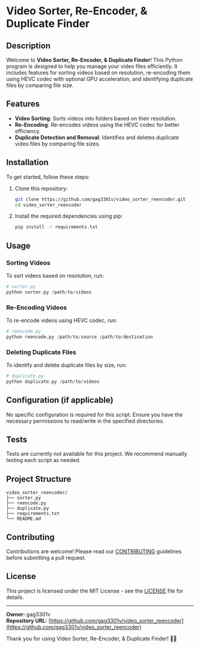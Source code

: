 # Video Sorter, Re-Encoder, & Duplicate Finder

## Description

Welcome to **Video Sorter, Re-Encoder, & Duplicate Finder**! This Python program is designed to help you manage your video files efficiently. It includes features for sorting videos based on resolution, re-encoding them using HEVC codec with optional GPU acceleration, and identifying duplicate files by comparing file size.

## Features

- **Video Sorting**: Sorts videos into folders based on their resolution.
- **Re-Encoding**: Re-encodes videos using the HEVC codec for better efficiency.
- **Duplicate Detection and Removal**: Identifies and deletes duplicate video files by comparing file sizes.

## Installation

To get started, follow these steps:

1. Clone this repository:
   ```bash
   git clone https://github.com/gag3301v/video_sorter_reencoder.git
   cd video_sorter_reencoder
   ```

2. Install the required dependencies using pip:
   ```bash
   pip install -r requirements.txt
   ```

## Usage

### Sorting Videos

To sort videos based on resolution, run:
```python
# sorter.py
python sorter.py /path/to/videos
```

### Re-Encoding Videos

To re-encode videos using HEVC codec, run:
```python
# reencode.py
python reencode.py /path/to/source /path/to/destination
```

### Deleting Duplicate Files

To identify and delete duplicate files by size, run:
```python
# duplicate.py
python duplicate.py /path/to/videos
```

## Configuration (if applicable)

No specific configuration is required for this script. Ensure you have the necessary permissions to read/write in the specified directories.

## Tests

Tests are currently not available for this project. We recommend manually testing each script as needed.

## Project Structure

```
video_sorter_reencoder/
├── sorter.py
├── reencode.py
├── duplicate.py
├── requirements.txt
└── README.md
```

## Contributing

Contributions are welcome! Please read our [CONTRIBUTING](CONTRIBUTING.md) guidelines before submitting a pull request.

## License

This project is licensed under the MIT License - see the [LICENSE](LICENSE) file for details.

---

**Owner:** gag3301v  
**Repository URL:** [https://github.com/gag3301v/video_sorter_reencoder](https://github.com/gag3301v/video_sorter_reencoder)

Thank you for using Video Sorter, Re-Encoder, & Duplicate Finder! 🎥🚀